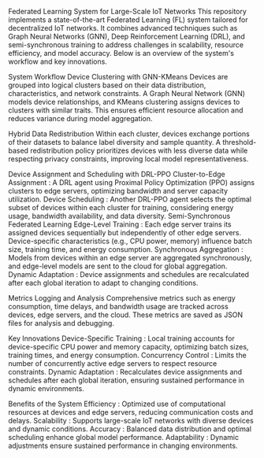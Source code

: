 Federated Learning System for Large-Scale IoT Networks
This repository implements a state-of-the-art Federated Learning (FL) system tailored for decentralized IoT networks. It combines advanced techniques such as Graph Neural Networks (GNN), Deep Reinforcement Learning (DRL), and semi-synchronous training to address challenges in scalability, resource efficiency, and model accuracy. Below is an overview of the system's workflow and key innovations.

System Workflow
Device Clustering with GNN-KMeans
Devices are grouped into logical clusters based on their data distribution, characteristics, and network constraints. A Graph Neural Network (GNN) models device relationships, and KMeans clustering assigns devices to clusters with similar traits. This ensures efficient resource allocation and reduces variance during model aggregation.

Hybrid Data Redistribution
Within each cluster, devices exchange portions of their datasets to balance label diversity and sample quantity. A threshold-based redistribution policy prioritizes devices with less diverse data while respecting privacy constraints, improving local model representativeness.

Device Assignment and Scheduling with DRL-PPO
Cluster-to-Edge Assignment : A DRL agent using Proximal Policy Optimization (PPO) assigns clusters to edge servers, optimizing bandwidth and server capacity utilization.
Device Scheduling : Another DRL-PPO agent selects the optimal subset of devices within each cluster for training, considering energy usage, bandwidth availability, and data diversity.
Semi-Synchronous Federated Learning
Edge-Level Training : Each edge server trains its assigned devices sequentially but independently of other edge servers. Device-specific characteristics (e.g., CPU power, memory) influence batch size, training time, and energy consumption.
Synchronous Aggregation : Models from devices within an edge server are aggregated synchronously, and edge-level models are sent to the cloud for global aggregation.
Dynamic Adaptation : Device assignments and schedules are recalculated after each global iteration to adapt to changing conditions.

Metrics Logging and Analysis
Comprehensive metrics such as energy consumption, time delays, and bandwidth usage are tracked across devices, edge servers, and the cloud. These metrics are saved as JSON files for analysis and debugging.

Key Innovations
Device-Specific Training : Local training accounts for device-specific CPU power and memory capacity, optimizing batch sizes, training times, and energy consumption.
Concurrency Control : Limits the number of concurrently active edge servers to respect resource constraints.
Dynamic Adaptation : Recalculates device assignments and schedules after each global iteration, ensuring sustained performance in dynamic environments.

Benefits of the System
Efficiency : Optimized use of computational resources at devices and edge servers, reducing communication costs and delays.
Scalability : Supports large-scale IoT networks with diverse devices and dynamic conditions.
Accuracy : Balanced data distribution and optimal scheduling enhance global model performance.
Adaptability : Dynamic adjustments ensure sustained performance in changing environments.

